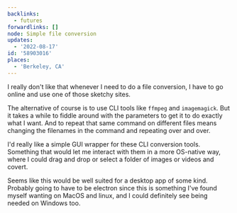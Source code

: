 ```yaml
---
backlinks:
  - futures
forwardlinks: []
node: Simple file conversion
updates:
  - '2022-08-17'
id: '58903016'
places:
  - 'Berkeley, CA'
---
```

I really don't like that whenever I need to do a file conversion, I have to go online and use one of those sketchy sites. 

The alternative of course is to use CLI tools like `ffmpeg` and `imagemagick`. But it takes a while to fiddle around with the parameters to get it to do exactly what I want. And to repeat that same command on different files means changing the filenames in the command and repeating over and over. 

I'd really like a simple GUI wrapper for these CLI conversion tools. Something that would let me interact with them in a more OS-native way, where I could drag and drop or select a folder of images or videos and covert. 

Seems like this would be well suited for a desktop app of some kind. Probably going to have to be electron since this is something I've found myself wanting on MacOS and linux, and I could definitely see being needed on Windows too. 
